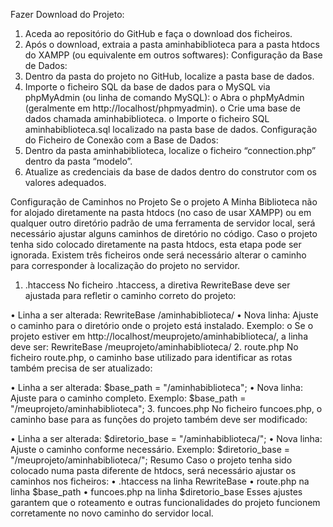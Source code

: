 Fazer Download do Projeto:
1.	Aceda ao repositório do GitHub e faça o download dos ficheiros.
2.	Após o download, extraia a pasta aminhabiblioteca para a pasta htdocs do XAMPP (ou equivalente em outros softwares):
Configuração da Base de Dados:
1.	Dentro da pasta do projeto no GitHub, localize a pasta base de dados.
2.	Importe o ficheiro SQL da base de dados para o MySQL via phpMyAdmin (ou linha de comando MySQL):
o	Abra o phpMyAdmin (geralmente em http://localhost/phpmyadmin).
o	Crie uma base de dados chamada aminhabiblioteca.
o	Importe o ficheiro SQL aminhabiblioteca.sql localizado na pasta base de dados.
Configuração do Ficheiro de Conexão com a Base de Dados:
1.	Dentro da pasta aminhabiblioteca, localize o ficheiro “connection.php” dentro da pasta “modelo”.
2.	Atualize as credenciais da base de dados dentro do construtor com os valores adequados.
 
Configuração de Caminhos no Projeto
Se o projeto A Minha Biblioteca não for alojado diretamente na pasta htdocs (no caso de usar XAMPP) ou em qualquer outro diretório padrão de uma ferramenta de servidor local, será necessário ajustar alguns caminhos de diretório no código. Caso o projeto tenha sido colocado diretamente na pasta htdocs, esta etapa pode ser ignorada.
Existem três ficheiros onde será necessário alterar o caminho para corresponder à localização do projeto no servidor.
1.	.htaccess
No ficheiro .htaccess, a diretiva RewriteBase deve ser ajustada para refletir o caminho correto do projeto:
 
•	Linha a ser alterada: RewriteBase /aminhabiblioteca/
•	Nova linha: Ajuste o caminho para o diretório onde o projeto está instalado. Exemplo:
o	Se o projeto estiver em http://localhost/meuprojeto/aminhabiblioteca/, a linha deve ser:
RewriteBase /meuprojeto/aminhabiblioteca/
2.	route.php
No ficheiro route.php, o caminho base utilizado para identificar as rotas também precisa de ser atualizado:
 
•	Linha a ser alterada: $base_path = "/aminhabiblioteca";
•	Nova linha: Ajuste para o caminho completo. Exemplo:
$base_path = "/meuprojeto/aminhabiblioteca";
3.	funcoes.php
No ficheiro funcoes.php, o caminho base para as funções do projeto também deve ser modificado:
 
•	Linha a ser alterada: $diretorio_base = "/aminhabiblioteca/";
•	Nova linha: Ajuste o caminho conforme necessário. Exemplo:
$diretorio_base = "/meuprojeto/aminhabiblioteca/";
Resumo
Caso o projeto tenha sido colocado numa pasta diferente de htdocs, será necessário ajustar os caminhos nos ficheiros:
•	.htaccess na linha RewriteBase
•	route.php na linha $base_path
•	funcoes.php na linha $diretorio_base
Esses ajustes garantem que o roteamento e outras funcionalidades do projeto funcionem corretamente no novo caminho do servidor local.
